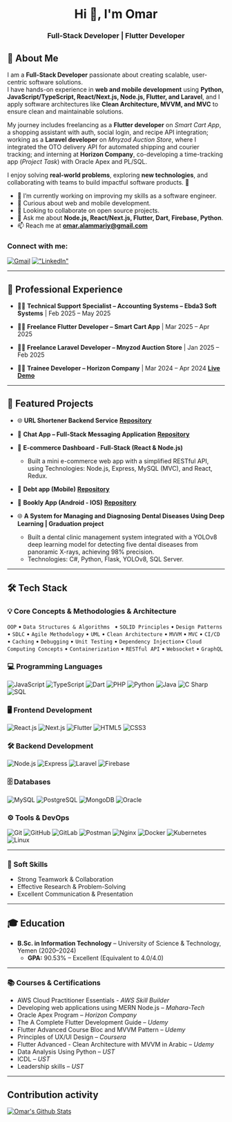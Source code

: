 <h1 align="center">Hi 👋, I'm Omar</h1>
<h3 align="center">Full-Stack Developer | Flutter Developer</h3>



## 🧠 About Me

I am a **Full-Stack Developer** passionate about creating scalable, user-centric software solutions.  
I have hands-on experience in **web and mobile development** using **Python, JavaScript/TypeScript, React/Next.js, Node.js, Flutter, and Laravel**, and I apply software architectures like **Clean Architecture, MVVM, and MVC** to ensure clean and maintainable solutions.  

My journey includes freelancing as a **Flutter developer** on *Smart Cart App*, a shopping assistant with auth, social login, and recipe API integration; working as a **Laravel developer** on *Mnyzod Auction Store*, where I integrated the OTO delivery API for automated shipping and courier tracking; and interning at **Horizon Company**, co-developing a time-tracking app (*Project Task*) with Oracle Apex and PL/SQL.  

I enjoy solving **real-world problems**, exploring **new technologies**, and collaborating with teams to build impactful software products. 🚀  

- 🔭 I’m currently working on improving my skills as a software engineer.  
- 🌱 Curious about web and mobile development.  
- 👯 Looking to collaborate on open source projects.  
- 💬 Ask me about **Node.js, React/Next.js, Flutter, Dart, Firebase, Python**.  
- 📫 Reach me at **omar.alammariy@gmail.com**

<!--
I am a **Full-Stack Developer** passionate about creating scalable, user-centric software solutions.  
I have hands-on experience in **web and mobile development** using **Python, JavaScript/TypeScript, React/Next.js, Node.js, Flutter, and Laravel**, and I apply software architectures like **Clean Architecture, MVVM, and MVC** to ensure clean and maintainable solutions.  

I am a Full-Stack Developer passionate about creating scalable, user-centric software solutions. I have hands-on experience in web and mobile development using Python, JavaScript/TypeScript, React/Next.js, Node.js, Flutter, and Laravel, and I apply software architectures like Clean Architecture, MVVM, and MVC to ensure clean and maintainable solutions.

My journey includes freelancing as a Flutter developer on Smart Cart App, a shopping assistant with auth, social login, and recipe API integration; working as a Laravel developer on Mnyzod Auction Store, where I integrated the OTO delivery API for automated shipping and courier tracking; and interning at Horizon Company, co-developing a time-tracking app (Project Task) with Oracle Apex and PL/SQL.

I enjoy solving real-world problems, exploring new technologies, and collaborating with teams to build impactful software products. 🚀
 I’m a Full-Stack Developer with experience in Flutter, Laravel, Node.js, React/Next.js, Python, and AWS. I focus on building scalable web and mobile apps, applying architectures like Clean Architecture, MVVM, and MVC, and integrating APIs to deliver real-world solutions.

Full-Stack Developer with hands-on experience in building scalable web and mobile applications and integrating third-party APIs. Skilled in Python, JavaScript/TypeScript, React/Next.js, Node.js, Flutter, and Laravel, with a strong background in Clean Architecture, MVVM, and MVC.
I’m a results-driven full-stack developer with a strong foundation in both frontend and backend development, with a particular passion for **Flutter**, **Node.js**, and **modern architectural patterns** like **MVVM** and **Clean Architecture**. I enjoy solving real-world problems, learning new technologies, and collaborating with teams to build impactful software.

- 🔭 I’m currently working on improving my skills as a software engineer.
- 🌱 I’m currently curious about web and mobile development.
- 👯 I’m looking to collaborate on open source projects.
- 💬 Ask me about [Node.js](https://nodejs.org), [React.js](https://react.dev/), [Flutter](https://flutter.dev), [Dart](https://dart.dev), [Firebase](https://firebase.google.com/), [Python](https://www.python.org/).
- 📫 How to reach me **omar.alammariy@gmail.com**
-->


<h3 >Connect with me:</h3>
  
  [![Gmail](https://img.shields.io/badge/-Gmail-red?style=flat&logo=gmail&logoColor=white&link=mailto:omar.alammariy@gmail.com)](mailto:omar.alammariy@gmail.com)
  [!["LinkedIn"](https://img.shields.io/badge/LinkedIn-blue?style=flat&logo=linkedin&labelColor=blue)](https://www.linkedin.com/in/omar-alammari)

---


## 💼 Professional Experience

* 🧑‍💼 **Technical Support Specialist – Accounting Systems – Ebda3 Soft Systems** | Feb 2025 – May 2025 

* 🧑‍💻 **Freelance Flutter Developer – Smart Cart App** | Mar 2025 – Apr 2025 

* 🧑‍💻 **Freelance Laravel Developer – Mnyzod Auction Store** | Jan 2025 – Feb 2025 

* 👨‍💻 **Trainee Developer – Horizon Company** | Mar 2024 – Apr 2024 [**Live Demo**](https://apex.oracle.com/pls/apex/r/horizon_12/project-task/login)

---

## 🚀 Featured Projects

* 🌐 **URL Shortener Backend Service** [**Repository**](https://github.com/omar-alammari/url_shortener_backend) 
    <!--* **Tech:** TypeScript, Node.js, Koa.js, PostgreSQL, RESTful, JWT, MVC Architecture.
  * [**Explore the Repository**](https://github.com/omar-alammari/url_shortener_backend)-->

* 💬 **Chat App – Full-Stack Messaging Application** [**Repository**](https://github.com/omar-alammari/chat-app) 
    <!-- * Full-stack real-time messaging app with private/group chats and calling features.
    * Developed a full-stack real-time chat app using React, Node.js/Express, and Socket.io with MySQL for storage.
    * Implemented user authentication, private messaging, and live chat updates using JWT for secure sessions.
    * **Tech:** Node.js, Express.js, WebSocket, MySQL, React.js, Context, React-query.
    * [**Explore the Repository**](YOUR_CHAT_APP_REPO_LINK_OR_LIVE_DEMO) | [**Live Demo**](YOUR_LIVE_DEMO_LINK_IF_ANY)-->

* 🛒 **E-commerce Dashboard - Full-Stack (React & Node.js)**
    <!--  * Simplified RESTful API building with a mini e-commerce dashboard. -->
    * Built a mini e-commerce web app with a simplified RESTful API, using Technologies: Node.js, Express, MySQL (MVC), and React, Redux.

* 📱 **Debt app (Mobile)** [**Repository**](https://github.com/omar-alammari/debt-app) 
    <!-- * **Tech:** Flutter, Bloc, SQLite (Placeholder - verify or remove if not applicable)
    * [**Explore the Repository**](https://github.com/omar-alammari/my-debts) 
    * [**Explore the Repository**](YOUR_MY_DEBTS_REPO_LINK_IF_ANY) | [**Live Demo**](YOUR_LIVE_DEMO_LINK_IF_ANY)-->

* 📱 **Bookly App (Android - IOS)** [**Repository**](https://github.com/omar-alammari/bookly_app)
    <!-- * **Tech:** Flutter, Bloc, Cubit, Clean Architecture, MVVM
    * [**Explore the Repository**](https://github.com/omar-alammari/bookly_app)
    * [**Explore the Repository**](YOUR_MY_DEBTS_REPO_LINK_IF_ANY) | [**Live Demo**](YOUR_LIVE_DEMO_LINK_IF_ANY)-->
* 🌐 **A System for Managing and Diagnosing Dental Diseases Using Deep Learning | Graduation project** <!-- [**Repository**](https://github.com/omar-alammari/url_shortener_backend) -->
    * Built a dental clinic management system integrated with a YOLOv8 deep learning model for detecting five dental diseases from panoramic X-rays, achieving 98% precision.
    * Technologies: C#, Python, Flask, YOLOv8, SQL Server.

---

## 🛠 Tech Stack

### 💡 Core Concepts & Methodologies & Architecture

`OOP` • `Data Structures & Algorithms ` • `SOLID Principles` • `Design Patterns` • `SDLC` • `Agile Methodology` • `UML` • `Clean Architecture` • `MVVM` • `MVC` • `CI/CD` • `Caching` • `Debugging` • `Unit Testing` • `Dependency Injection`• `Cloud Computing Concepts` • `Containerization` • `RESTful API` • `Websocket` • `GraphQL`

### 💻 Programming Languages

![JavaScript](https://img.shields.io/badge/JavaScript-F7DF1E?style=flat&logo=javascript&logoColor=black)
![TypeScript](https://img.shields.io/badge/TypeScript-3178C6?style=flat&logo=typescript&logoColor=white)
![Dart](https://img.shields.io/badge/Dart-0175C2?style=flat&logo=dart&logoColor=white)
![PHP](https://img.shields.io/badge/PHP-777BB4?style=flat&logo=php&logoColor=white)
![Python](https://img.shields.io/badge/Python-3776AB?style=flat&logo=python&logoColor=white)
![Java](https://img.shields.io/badge/Java-ED8B00?style=flat&logo=openjdk&logoColor=white)
![C Sharp](https://img.shields.io/badge/C%23-239120?style=flat&logo=c-sharp&logoColor=white)
![SQL](https://img.shields.io/badge/SQL-003B57?style=flat&logo=postgresql&logoColor=white)

### 🖥 Frontend Development

![React.js](https://img.shields.io/badge/React-20232A?style=flat&logo=react&logoColor=61DAFB)
![Next.js](https://img.shields.io/badge/Next.js-000000?style=flat&logo=next.js&logoColor=ffffff)
![Flutter](https://img.shields.io/badge/Flutter-02569B?style=flat&logo=flutter&logoColor=white)
![HTML5](https://img.shields.io/badge/HTML5-E34F26?style=flat&logo=html5&logoColor=white)
![CSS3](https://img.shields.io/badge/CSS3-1572B6?style=flat&logo=css3&logoColor=white)

### 🛠 Backend Development

![Node.js](https://img.shields.io/badge/Node.js-339933?style=flat&logo=node.js&logoColor=white)
![Express](https://img.shields.io/badge/Express.js-000000?style=flat&logo=express&logoColor=white)
![Laravel](https://img.shields.io/badge/Laravel-F9322C?style=flat&logo=laravel&logoColor=white)
![Firebase](https://img.shields.io/badge/Firebase-FFCA28?style=flat&logo=firebase&logoColor=black)

### 🗄 Databases

![MySQL](https://img.shields.io/badge/MySQL-4479A1?style=flat&logo=mysql&logoColor=white)
![PostgreSQL](https://img.shields.io/badge/PostgreSQL-4169E1?style=flat&logo=postgresql&logoColor=white)
![MongoDB](https://img.shields.io/badge/MongoDB-47A248?style=flat&logo=mongodb&logoColor=white)
![Oracle](https://img.shields.io/badge/Oracle-F80000?style=flat&logo=oracle&logoColor=white)

### ⚙️ Tools & DevOps

![Git](https://img.shields.io/badge/Git-F05032?style=flat&logo=git&logoColor=white)
![GitHub](https://img.shields.io/badge/GitHub-181717?style=flat&logo=github&logoColor=white)
![GitLab](https://img.shields.io/badge/GitLab-FC6D26?style=flat&logo=gitlab&logoColor=white)
![Postman](https://img.shields.io/badge/Postman-FF6C37?style=flat&logo=postman&logoColor=white)
![Nginx](https://img.shields.io/badge/Nginx-009639?style=flat&logo=nginx&logoColor=white)
![Docker](https://img.shields.io/badge/Docker-2496ED?style=flat&logo=docker&logoColor=white)
![Kubernetes](https://img.shields.io/badge/Kubernetes-326CE5?style=flat&logo=kubernetes&logoColor=white)
![Linux](https://img.shields.io/badge/Linux-FCC624?style=flat&logo=linux&logoColor=black)

---

### 🤝 Soft Skills

* Strong Teamwork & Collaboration 
* Effective Research & Problem-Solving 
* Excellent Communication & Presentation 

---

## 🎓 Education

* **B.Sc. in Information Technology** – University of Science & Technology, Yemen (2020–2024) 
    * **GPA:** 90.53% – Excellent (Equivalent to 4.0/4.0) 

---

### 📚 Courses & Certifications

* AWS Cloud Practitioner Essentials - *AWS Skill Builder*
* Developing web applications using MERN Node.js – *Mahara-Tech* 
* Oracle Apex Program – *Horizon Company* 
* The A Complete Flutter Development Guide – *Udemy* 
* Flutter Advanced Course Bloc and MVVM Pattern – *Udemy* 
* Principles of UX/UI Design – *Coursera* 
* Flutter Advanced - Clean Architecture with MVVM in Arabic – *Udemy* 
* Data Analysis Using Python – *UST* 
* ICDL – *UST* 
* Leadership skills – *UST*

---

## Contribution activity
[![Omar's Github Stats](https://github-readme-stats.vercel.app/api?username=omar-alammari&count_private=true&theme=default&show_icons=true&&title_color=fff&icon_color=79ff97&text_color=9f9f9f&bg_color=151515)](https://github.com/omar-alammari)
